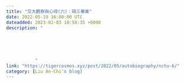 ```yaml
---
title: "交大觀察與心得(六)：碩三畢業"
date: 2022-05-19 16:00:00 UTC
dateadded: 2023-02-03 18:58:35 +0000
description: "
    
      
      
        
        
           "
link: "https://tigercosmos.xyz/post/2022/05/autobiography/nctu-6/"
category: [Liu An-Chi's blog]
---
```

